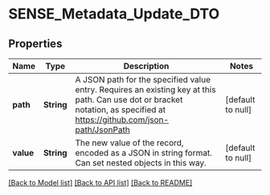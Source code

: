 # SENSE_Metadata_Update_DTO
## Properties

| Name | Type | Description | Notes |
|------------ | ------------- | ------------- | -------------|
| **path** | **String** | A JSON path for the specified value entry. Requires an existing key at this path. Can use dot or bracket notation, as specified at https://github.com/json-path/JsonPath | [default to null] |
| **value** | **String** | The new value of the record, encoded as a JSON in string format. Can set nested objects in this way. | [default to null] |

[[Back to Model list]](../README.md#documentation-for-models) [[Back to API list]](../README.md#documentation-for-api-endpoints) [[Back to README]](../README.md)

